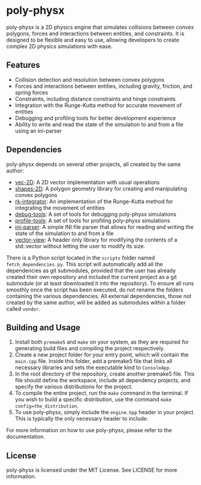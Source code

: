 # poly-physx

poly-physx is a 2D physics engine that simulates collisions between convex polygons, forces and interactions between entities, and constraints. It is designed to be flexible and easy to use, allowing developers to create complex 2D physics simulations with ease.

## Features

- Collision detection and resolution between convex polygons
- Forces and interactions between entities, including gravity, friction, and spring forces
- Constraints, including distance constraints and hinge constraints
- Integration with the Runge-Kutta method for accurate movement of entities
- Debugging and profiling tools for better development experience
- Ability to write and read the state of the simulation to and from a file using an ini-parser

## Dependencies

poly-physx depends on several other projects, all created by the same author:

- [vec-2D](https://github.com/Ismael99Bueno/vec-2D): A 2D vector implementation with usual operations
- [shapes-2D](https://github.com/Ismael99Bueno/shapes-2D): A polygon geometry library for creating and manipulating convex polygons
- [rk-integrator](https://github.com/Ismael99Bueno/rk-integrator): An implementation of the Runge-Kutta method for integrating the movement of entities
- [debug-tools](https://github.com/Ismael99Bueno/debug-tools): A set of tools for debugging poly-physx simulations
- [profile-tools](https://github.com/Ismael99Bueno/profile-tools): A set of tools for profiling poly-physx simulations
- [ini-parser](https://github.com/Ismael99Bueno/ini-parser): A simple INI file parser that allows for reading and writing the state of the simulation to and from a file
- [vector-view](https://github.com/Ismael99Bueno/vector-view): A header only library for modifying the contents of a std::vector without letting the user to modify its size.

There is a Python script located in the `scripts` folder named `fetch_dependencies.py`. This script will automatically add all the dependencies as git submodules, provided that the user has already created their own repository and included the current project as a git submodule (or at least downloaded it into the repository). To ensure all runs smoothly once the script has been executed, do not rename the folders containing the various dependencies. All external dependencies, those not created by the same author, will be added as submodules within a folder called `vendor`.

## Building and Usage

1. Install both `premake5` and `make` on your system, as they are required for generating build files and compiling the project respectively.
2. Create a new project folder for your entry point, which will contain the `main.cpp` file. Inside this folder, add a premake5 file that links all necessary libraries and sets the executable kind to `ConsoleApp`.
3. In the root directory of the repository, create another premake5 file. This file should define the workspace, include all dependency projects, and specify the various distributions for the project.
4. To compile the entire project, run the `make` command in the terminal. If you wish to build a specific distribution, use the command `make config=the_distribution`.
5. To use poly-physx, simply include the `engine.hpp` header in your project. This is typically the only necessary header to include.

For more information on how to use poly-physx, please refer to the documentation.

## License

poly-physx is licensed under the MIT License. See LICENSE for more information.

